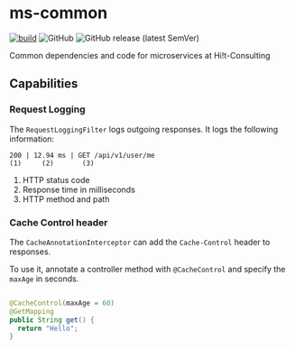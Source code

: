 # ms-common

[![build](https://github.com/hiit-consulting-fr/ms-common/actions/workflows/build.yml/badge.svg)](https://github.com/hiit-consulting-fr/ms-common/actions/workflows/build.yml)
![GitHub](https://img.shields.io/github/license/hiit-consulting-fr/ms-common)
![GitHub release (latest SemVer)](https://img.shields.io/github/v/release/hiit-consulting-fr/ms-common)

Common dependencies and code for microservices at Hi!t-Consulting

## Capabilities

### Request Logging

The `RequestLoggingFilter` logs outgoing responses. It logs the following information:

```
200 | 12.94 ms | GET /api/v1/user/me
(1)     (2)       (3)         
```

1. HTTP status code
2. Response time in milliseconds
3. HTTP method and path

### Cache Control header

The `CacheAnnotationInterceptor` can add the `Cache-Control` header to responses.

To use it, annotate a controller method with `@CacheControl` and specify the `maxAge` in seconds.

```java

@CacheControl(maxAge = 60)
@GetMapping
public String get() {
  return "Hello";
}
```
